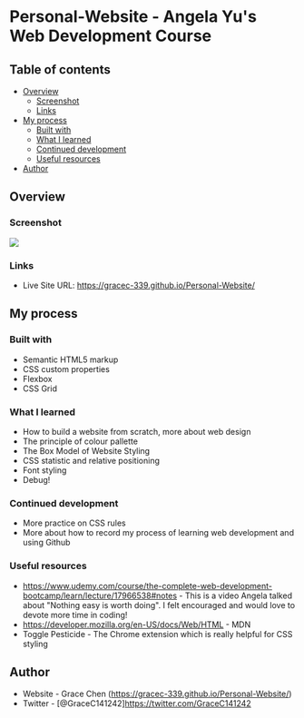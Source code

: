 # Personal-Website - Angela Yu's Web Development Course

## Table of contents

- [Overview](#overview)
  - [Screenshot](#screenshot)
  - [Links](#links)
- [My process](#my-process)
  - [Built with](#built-with)
  - [What I learned](#what-i-learned)
  - [Continued development](#continued-development)
  - [Useful resources](#useful-resources)
- [Author](#author)

## Overview

### Screenshot

![](./screenshot.jpg)

### Links

- Live Site URL: https://gracec-339.github.io/Personal-Website/

## My process

### Built with

- Semantic HTML5 markup
- CSS custom properties
- Flexbox
- CSS Grid

### What I learned

- How to build a website from scratch, more about web design
- The principle of colour pallette
- The Box Model of Website Styling
- CSS statistic and relative positioning
- Font styling
- Debug! 

### Continued development

- More practice on CSS rules
- More about how to record my process of learning web development and using Github

### Useful resources

- https://www.udemy.com/course/the-complete-web-development-bootcamp/learn/lecture/17966538#notes - This is a video Angela talked about "Nothing easy is worth doing". I felt encouraged and would love to devote more time in coding!
- https://developer.mozilla.org/en-US/docs/Web/HTML - MDN
- Toggle Pesticide - The Chrome extension which is really helpful for CSS styling


## Author

- Website - Grace Chen (https://gracec-339.github.io/Personal-Website/)
- Twitter - [@GraceC141242]https://twitter.com/GraceC141242

